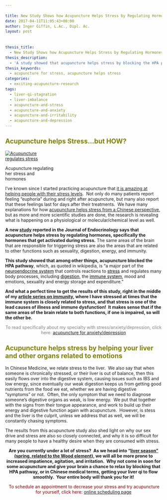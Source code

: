 ```yaml
---

title: New Study Shows how Acupuncture Helps Stress by Regulating Hormones
date: 2017-04-11T11:05:43+00:00
author: Inger Giffin, L.Ac., Dipl. Ac.
layout: post


thesis_title:
  - New Study Shows how Acupuncture Helps Stress by Regulating Hormones
thesis_description:
  - 'A study showed that acupuncture helps stress by blocking the HPA pathway, which controls: reactions to stress, sexuality, digestion, energy, and immunity. '
thesis_keywords:
  - acupuncture for stress, acupuncture helps stress
categories:
  - exciting-acupuncture-research
tags:
  - liver-qi-stagnation
  - liver-imbalance
  - acupuncture-and-stress
  - acupuncture-and-anxiety
  - acupuncture-and-irritability
  - acupuncture-and-depression
---
```

## <span style="color: #808000;">Acupuncture helps Stress&#8230;but HOW?</span>

<div id="attachment_1458" style="width: 160px" class="wp-caption alignleft">
  <a href="/assets/images/wp-content/uploads/2013/03/acupuncture-for-stress.jpg"><img class="size-thumbnail wp-image-1458" title="acupuncture for stress" src="/assets/images/wp-content/uploads/2013/03/acupuncture-for-stress-150x112.jpg" alt="Acupuncture regulates stress" width="150" height="112" srcset="/assets/images/wp-content/uploads/2013/03/acupuncture-for-stress-150x112.jpg 150w, /assets/images/wp-content/uploads/2013/03/acupuncture-for-stress.jpg 259w" sizes="(max-width: 150px) 100vw, 150px" /></a>
  
  <p class="wp-caption-text">
    Acupuncture regulating her stress and hormones
  </p>
</div>

I&#8217;ve known since I started practicing acupuncture that [it is amazing at helping people with their stress levels](http://www.wisdomwaysacupuncture.com/acupuncture-conditions-treated/chronic-internal-medical-conditions/acupuncture-for-anxiety-depression/).  Not only do many patients report feeling &#8220;euphoria&#8221; during and right after acupuncture, but many also report that these feelings last for days after their treatments.  We have many explanations for how [acupuncture helps stress from a Chinese perspective](http://www.wisdomwaysacupuncture.com/2010/02/25/acupuncture-helps-stress/), but as more and more scientific studies are done, the research is revealing what is happening on a physiological or molecular/chemical level as well.

**A new [study](http://topnews.net.nz/content/226835-acupuncture-reduces-stress-regulating-hormones "Study Acupuncture reduces stress by regulating hormones") reported in the Journal of Endocrinology says that acupuncture helps stress by regulating hormones, specifically the hormones that get activated during stress.** The same areas of the brain that are responsible for triggering stress are also the areas that are related to other functions such as sexuality, digestion, energy, and immunity.

**This study showed that among other things, acupuncture blocked the HPA pathway**, which, as quoted in wikipedia, is &#8220;a major part of the <span style="text-decoration: underline;"><a title="Neuroendocrinology" href="http://en.wikipedia.org/wiki/Neuroendocrinology"><span style="color: #000000;">neuroendocrine system</span></a></span> that controls reactions to [<span style="color: #000000;">stress</span>](http://en.wikipedia.org/wiki/Stress_%28medicine%29 "Stress (medicine)") and regulates many body processes, including [<span style="color: #000000;">digestion</span>](http://en.wikipedia.org/wiki/Digestion "Digestion"), the [<span style="color: #000000;">immune system</span>](http://en.wikipedia.org/wiki/Immune_system "Immune system"), mood and emotions, sexuality and energy storage and expenditure.&#8221;

**And what a perfect time to get the results of this study, right in the middle of my <a title="Acupuncture for Immunity" href="http://www.wisdomwaysacupuncture.com/2013/02/13/1408/" target="_blank" rel="noopener">article series on immunity</a>, where I have stressed at times that the immune system is closely related to stress, and that stress is one of the lead causes of illness and immune dysfunction!  It makes sense that if the same areas of the brain relate to both functions, if one is impaired, so will the other be.** 

<p style="text-align: center;">
  <span style="color: #808080;">To read specifically about my specialty with stress/anxiety/depression, click here:</span> <a title="Acupuncture for Anxiety, Acupuncture for Depression" href="http://www.wisdomwaysacupuncture.com/acupuncture-conditions-treated/acupuncture-for-anxiety-depression/">acupuncture for anxiety/depression</a>
</p>

## <span style="color: #808000;">Acupuncture helps stress by helping your liver and other organs related to emotions</span>

In Chinese Medicine, we relate stress to the liver.  We also say that when someone is chronically stressed, or their liver is out of balance, then this easily flows over into the digestive system, causing issues such as IBS and low energy, since eventually our weak digestion keeps us from getting good nutrients from the food we eat, whether we are having digestive &#8220;symptoms&#8221; or not.  Often, the only symptom that we need to diagnose someone&#8217;s digestive organs as weak, is low energy.  We put that together with the signs from their tongue appearance, and work to build up their energy and digestive function again with acupuncture.  However, is stess and the liver is the culprit, unless we address that as well, we will be constantly chasing symptoms.

The results from this acupuncture study also shed light on why our sex drive and stress are also so closely connected, and why it is so difficult for many people to have a healthy desire when they are consumed with stress.

<p style="text-align: center;">
  <strong>Are you currently under a lot of stress?  As we head into &#8220;<a href="http://www.wisdomwaysacupuncture.com/2018/03/30/do-you-feel-the-wood-energy-rising-already-tips-for-staying-sane-as-we-switch-from-winter-to-spring/">liver season&#8221; (spring, related to the Wood element</a>), we will all be more prone to increased impatience, agitation, and irritation.  Why not come in soon for some acupuncture and give your brain a chance to relax by blocking that HPA pathway, or in Chinese medical terms, getting your liver qi to flow smoothly.  Your entire body will thank you for it!</strong>
</p>

<p style="text-align: center;">
  <span style="color: #800000;"> To schedule an appointment to decrease your stress and try acupuncture for yourself, click here</span>: <a title="Online Acupuncture Scheduling" href="http://www.wisdomwaysacupuncture.com/acupuncture-appointment-scheduling/">online scheduling page</a>
</p>

<p style="text-align: center;">